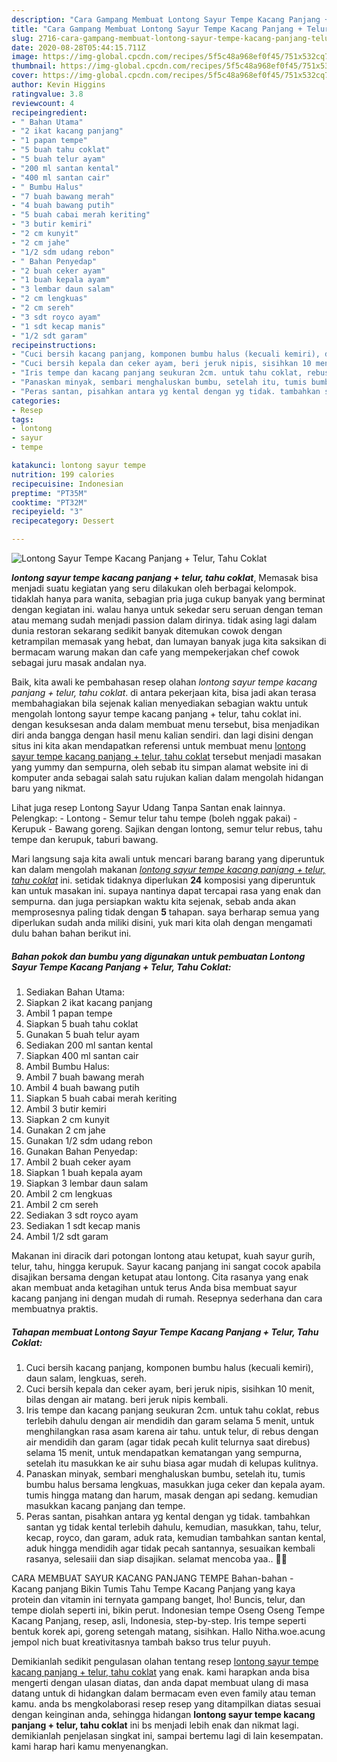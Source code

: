 ```yaml
---
description: "Cara Gampang Membuat Lontong Sayur Tempe Kacang Panjang + Telur, Tahu Coklat yang sempurna"
title: "Cara Gampang Membuat Lontong Sayur Tempe Kacang Panjang + Telur, Tahu Coklat yang sempurna"
slug: 2716-cara-gampang-membuat-lontong-sayur-tempe-kacang-panjang-telur-tahu-coklat-yang-sempurna
date: 2020-08-28T05:44:15.711Z
image: https://img-global.cpcdn.com/recipes/5f5c48a968ef0f45/751x532cq70/lontong-sayur-tempe-kacang-panjang-telur-tahu-coklat-foto-resep-utama.jpg
thumbnail: https://img-global.cpcdn.com/recipes/5f5c48a968ef0f45/751x532cq70/lontong-sayur-tempe-kacang-panjang-telur-tahu-coklat-foto-resep-utama.jpg
cover: https://img-global.cpcdn.com/recipes/5f5c48a968ef0f45/751x532cq70/lontong-sayur-tempe-kacang-panjang-telur-tahu-coklat-foto-resep-utama.jpg
author: Kevin Higgins
ratingvalue: 3.8
reviewcount: 4
recipeingredient:
- " Bahan Utama"
- "2 ikat kacang panjang"
- "1 papan tempe"
- "5 buah tahu coklat"
- "5 buah telur ayam"
- "200 ml santan kental"
- "400 ml santan cair"
- " Bumbu Halus"
- "7 buah bawang merah"
- "4 buah bawang putih"
- "5 buah cabai merah keriting"
- "3 butir kemiri"
- "2 cm kunyit"
- "2 cm jahe"
- "1/2 sdm udang rebon"
- " Bahan Penyedap"
- "2 buah ceker ayam"
- "1 buah kepala ayam"
- "3 lembar daun salam"
- "2 cm lengkuas"
- "2 cm sereh"
- "3 sdt royco ayam"
- "1 sdt kecap manis"
- "1/2 sdt garam"
recipeinstructions:
- "Cuci bersih kacang panjang, komponen bumbu halus (kecuali kemiri), daun salam, lengkuas, sereh."
- "Cuci bersih kepala dan ceker ayam, beri jeruk nipis, sisihkan 10 menit, bilas dengan air matang. beri jeruk nipis kembali."
- "Iris tempe dan kacang panjang seukuran 2cm. untuk tahu coklat, rebus terlebih dahulu dengan air mendidih dan garam selama 5 menit, untuk menghilangkan rasa asam karena air tahu. untuk telur, di rebus dengan air mendidih dan garam (agar tidak pecah kulit telurnya saat direbus) selama 15 menit, untuk mendapatkan kematangan yang sempurna, setelah itu masukkan ke air suhu biasa agar mudah di kelupas kulitnya."
- "Panaskan minyak, sembari menghaluskan bumbu, setelah itu, tumis bumbu halus bersama lengkuas, masukkan juga ceker dan kepala ayam. tumis hingga matang dan harum, masak dengan api sedang. kemudian masukkan kacang panjang dan tempe."
- "Peras santan, pisahkan antara yg kental dengan yg tidak. tambahkan santan yg tidak kental terlebih dahulu, kemudian, masukkan, tahu, telur, kecap, royco, dan garam, aduk rata, kemudian tambahkan santan kental, aduk hingga mendidih agar tidak pecah santannya, sesuaikan kembali rasanya, selesaiii dan siap disajikan. selamat mencoba yaa.. 🤗🤗"
categories:
- Resep
tags:
- lontong
- sayur
- tempe

katakunci: lontong sayur tempe 
nutrition: 199 calories
recipecuisine: Indonesian
preptime: "PT35M"
cooktime: "PT32M"
recipeyield: "3"
recipecategory: Dessert

---
```



![Lontong Sayur Tempe Kacang Panjang + Telur, Tahu Coklat](https://img-global.cpcdn.com/recipes/5f5c48a968ef0f45/751x532cq70/lontong-sayur-tempe-kacang-panjang-telur-tahu-coklat-foto-resep-utama.jpg)

<b><i>lontong sayur tempe kacang panjang + telur, tahu coklat</i></b>, Memasak bisa menjadi suatu kegiatan yang seru dilakukan oleh berbagai kelompok. tidaklah hanya para wanita, sebagian pria juga cukup banyak yang berminat dengan kegiatan ini. walau hanya untuk sekedar seru seruan dengan teman atau memang sudah menjadi passion dalam dirinya. tidak asing lagi dalam dunia restoran sekarang sedikit banyak ditemukan cowok dengan ketrampilan memasak yang hebat, dan lumayan banyak juga kita saksikan di bermacam warung makan dan cafe yang mempekerjakan chef cowok sebagai juru masak andalan nya.

Baik, kita awali ke pembahasan resep olahan <i>lontong sayur tempe kacang panjang + telur, tahu coklat</i>. di antara pekerjaan kita, bisa jadi akan terasa membahagiakan bila sejenak kalian menyediakan sebagian waktu untuk mengolah lontong sayur tempe kacang panjang + telur, tahu coklat ini. dengan kesuksesan anda dalam membuat menu tersebut, bisa menjadikan diri anda bangga dengan hasil menu kalian sendiri. dan lagi disini dengan situs ini kita akan mendapatkan referensi untuk membuat menu <u>lontong sayur tempe kacang panjang + telur, tahu coklat</u> tersebut menjadi masakan yang yummy dan sempurna, oleh sebab itu simpan alamat website ini di komputer anda sebagai salah satu rujukan kalian dalam mengolah hidangan baru yang nikmat.

Lihat juga resep Lontong Sayur Udang Tanpa Santan enak lainnya. Pelengkap: - Lontong - Semur telur tahu tempe (boleh nggak pakai) - Kerupuk - Bawang goreng. Sajikan dengan lontong, semur telur rebus, tahu tempe dan kerupuk, taburi bawang.


Mari langsung saja kita awali untuk mencari barang barang yang diperuntuk kan dalam mengolah makanan <u><i>lontong sayur tempe kacang panjang + telur, tahu coklat</i></u> ini. setidak tidaknya diperlukan <b>24</b> komposisi yang diperuntuk kan untuk masakan ini. supaya nantinya dapat tercapai rasa yang enak dan sempurna. dan juga persiapkan waktu kita sejenak, sebab anda akan memprosesnya paling tidak dengan <b>5</b> tahapan. saya berharap semua yang diperlukan sudah anda miliki disini, yuk mari kita olah dengan mengamati dulu bahan bahan berikut ini.

<!--inarticleads1-->

##### Bahan pokok dan bumbu yang digunakan untuk pembuatan Lontong Sayur Tempe Kacang Panjang + Telur, Tahu Coklat:

1. Sediakan  Bahan Utama:
1. Siapkan 2 ikat kacang panjang
1. Ambil 1 papan tempe
1. Siapkan 5 buah tahu coklat
1. Gunakan 5 buah telur ayam
1. Sediakan 200 ml santan kental
1. Siapkan 400 ml santan cair
1. Ambil  Bumbu Halus:
1. Ambil 7 buah bawang merah
1. Ambil 4 buah bawang putih
1. Siapkan 5 buah cabai merah keriting
1. Ambil 3 butir kemiri
1. Siapkan 2 cm kunyit
1. Gunakan 2 cm jahe
1. Gunakan 1/2 sdm udang rebon
1. Gunakan  Bahan Penyedap:
1. Ambil 2 buah ceker ayam
1. Siapkan 1 buah kepala ayam
1. Siapkan 3 lembar daun salam
1. Ambil 2 cm lengkuas
1. Ambil 2 cm sereh
1. Sediakan 3 sdt royco ayam
1. Sediakan 1 sdt kecap manis
1. Ambil 1/2 sdt garam


Makanan ini diracik dari potongan lontong atau ketupat, kuah sayur gurih, telur, tahu, hingga kerupuk. Sayur kacang panjang ini sangat cocok apabila disajikan bersama dengan ketupat atau lontong. Cita rasanya yang enak akan membuat anda ketagihan untuk terus Anda bisa membuat sayur kacang panjang ini dengan mudah di rumah. Resepnya sederhana dan cara membuatnya praktis. 

<!--inarticleads2-->

##### Tahapan membuat Lontong Sayur Tempe Kacang Panjang + Telur, Tahu Coklat:

1. Cuci bersih kacang panjang, komponen bumbu halus (kecuali kemiri), daun salam, lengkuas, sereh.
1. Cuci bersih kepala dan ceker ayam, beri jeruk nipis, sisihkan 10 menit, bilas dengan air matang. beri jeruk nipis kembali.
1. Iris tempe dan kacang panjang seukuran 2cm. untuk tahu coklat, rebus terlebih dahulu dengan air mendidih dan garam selama 5 menit, untuk menghilangkan rasa asam karena air tahu. untuk telur, di rebus dengan air mendidih dan garam (agar tidak pecah kulit telurnya saat direbus) selama 15 menit, untuk mendapatkan kematangan yang sempurna, setelah itu masukkan ke air suhu biasa agar mudah di kelupas kulitnya.
1. Panaskan minyak, sembari menghaluskan bumbu, setelah itu, tumis bumbu halus bersama lengkuas, masukkan juga ceker dan kepala ayam. tumis hingga matang dan harum, masak dengan api sedang. kemudian masukkan kacang panjang dan tempe.
1. Peras santan, pisahkan antara yg kental dengan yg tidak. tambahkan santan yg tidak kental terlebih dahulu, kemudian, masukkan, tahu, telur, kecap, royco, dan garam, aduk rata, kemudian tambahkan santan kental, aduk hingga mendidih agar tidak pecah santannya, sesuaikan kembali rasanya, selesaiii dan siap disajikan. selamat mencoba yaa.. 🤗🤗


CARA MEMBUAT SAYUR KACANG PANJANG TEMPE Bahan-bahan - Kacang panjang Bikin Tumis Tahu Tempe Kacang Panjang yang kaya protein dan vitamin ini ternyata gampang banget, lho! Buncis, telur, dan tempe diolah seperti ini, bikin perut. Indonesian tempe Oseng Oseng Tempe Kacang Panjang, resep, asli, Indonesia, step-by-step. Iris tempe seperti bentuk korek api, goreng setengah matang, sisihkan. Hallo Nitha.woe.acung jempol nich buat kreativitasnya tambah bakso trus telur puyuh. 

Demikianlah sedikit pengulasan olahan tentang resep <u>lontong sayur tempe kacang panjang + telur, tahu coklat</u> yang enak. kami harapkan anda bisa mengerti dengan ulasan diatas, dan anda dapat membuat ulang di masa datang untuk di hidangkan dalam bermacam even even family atau teman kamu. anda bs mengkolaborasi resep resep yang ditampilkan diatas sesuai dengan keinginan anda, sehingga hidangan <b>lontong sayur tempe kacang panjang + telur, tahu coklat</b> ini bs menjadi lebih enak dan nikmat lagi. demikianlah penjelasan singkat ini, sampai bertemu lagi di lain kesempatan. kami harap hari kamu menyenangkan.
